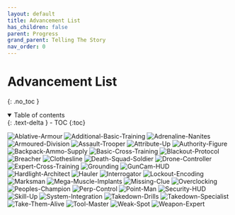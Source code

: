 ```yaml
---
layout: default
title: Advancement List
has_children: false
parent: Progress
grand_parent: Telling The Story
nav_order: 0
---
```

# Advancement List
{: .no_toc }

<details open markdown="block">
  <summary>
    Table of contents
  </summary>
  {: .text-delta }
- TOC
{:toc}
</details>

![Ablative-Armour](Game/Blocks/Ablative-Armour)
![Additional-Basic-Training](Game/Blocks/Additional-Basic-Training)
![Adrenaline-Nanites](Game/Blocks/Adrenaline-Nanites)
![Armoured-Division](Game/Blocks/Armoured-Division)
![Assault-Trooper](Game/Blocks/Assault-Trooper)
![Attribute-Up](Game/Blocks/Attribute-Up)
![Authority-Figure](Game/Blocks/Authority-Figure)
![Backpack-Ammo-Supply](Game/Blocks/Backpack-Ammo-Supply)
![Basic-Cross-Training](Game/Blocks/Basic-Cross-Training)
![Blackout-Protocol](Game/Blocks/Blackout-Protocol)
![Breacher](Game/Blocks/Breacher)
![Clothesline](Game/Blocks/Clothesline)
![Death-Squad-Soldier](Game/Blocks/Death-Squad-Soldier)
![Drone-Controller](Game/Blocks/Drone-Controller)
![Expert-Cross-Training](Game/Blocks/Expert-Cross-Training)
![Grounding](Game/Blocks/Grounding)
![GunCam-HUD](Game/Blocks/GunCam-HUD)
![Hardlight-Architect](Game/Blocks/Hardlight-Architect)
![Hauler](Game/Blocks/Hauler)
![Interrogator](Game/Blocks/Interrogator)
![Lockout-Encoding](Game/Blocks/Lockout-Encoding)
![Marksman](Game/Blocks/Marksman)
![Mega-Muscle-Implants](Game/Blocks/Mega-Muscle-Implants)
![Missing-Clue](Game/Blocks/Missing-Clue)
![Overclocking](Game/Blocks/Overclocking)
![Peoples-Champion](Game/Blocks/Peoples-Champion)
![Perp-Control](Game/Blocks/Perp-Control)
![Point-Man](Game/Blocks/Point-Man)
![Security-HUD](Game/Blocks/Security-HUD)
![Skill-Up](Game/Blocks/Skill-Up)
![System-Integration](Game/Blocks/System-Integration)
![Takedown-Drills](Game/Blocks/Takedown-Drills)
![Takedown-Specialist](Game/Blocks/Takedown-Specialist)
![Take-Them-Alive](Game/Blocks/Take-Them-Alive)
![Tool-Master](Game/Blocks/Tool-Master)
![Weak-Spot](Game/Blocks/Weak-Spot)
![Weapon-Expert](Game/Blocks/Weapon-Expert)